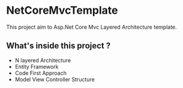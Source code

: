 # NetCoreMvcTemplate
This project aim to Asp.Net Core Mvc Layered Architecture template.
## What's inside this project ?
- N layered Architecture
- Entity Framework
- Code First Approach
- Model View Controller Structure 

